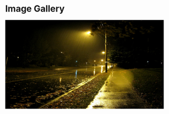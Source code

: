 # Image Gallery

<img src="1718949882449790.png" alt=""/>
<img src="1722809126862851.png" alt=""/>

